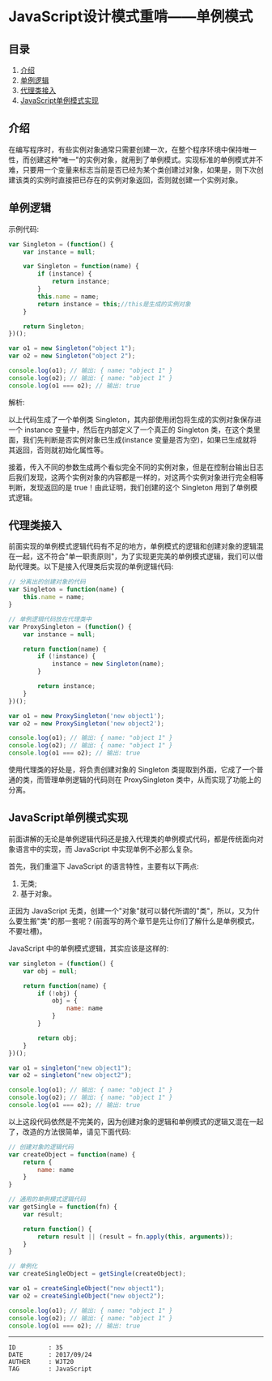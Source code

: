 
# JavaScript设计模式重啃——单例模式 #

## 目录 ##

1. [介绍](#href1)
2. [单例逻辑](#href2)
3. [代理类接入](#href3)
4. [JavaScript单例模式实现](#href4)

## <a name="href1">介绍</a> ##

在编写程序时，有些实例对象通常只需要创建一次，在整个程序环境中保持唯一性，而创建这种"唯一"的实例对象，就用到了单例模式。实现标准的单例模式并不难，只要用一个变量来标志当前是否已经为某个类创建过对象，如果是，则下次创建该类的实例时直接把已存在的实例对象返回，否则就创建一个实例对象。

## <a name="href2">单例逻辑</a> ##

示例代码:

```js
var Singleton = (function() {
    var instance = null;

    var Singleton = function(name) {
        if (instance) {
            return instance;
        }
        this.name = name;
        return instance = this;//this是生成的实例对象
    }

    return Singleton;
})();

var o1 = new Singleton("object 1");
var o2 = new Singleton("object 2");

console.log(o1); // 输出: { name: "object 1" }
console.log(o2); // 输出: { name: "object 1" }
console.log(o1 === o2); // 输出: true
```

解析:

以上代码生成了一个单例类 Singleton，其内部使用闭包将生成的实例对象保存进一个 instance 变量中，然后在内部定义了一个真正的 Singleton 类，在这个类里面，我们先判断是否实例对象已生成(instance 变量是否为空)，如果已生成就将其返回，否则就初始化属性等。

接着，传入不同的参数生成两个看似完全不同的实例对象，但是在控制台输出日志后我们发现，这两个实例对象的内容都是一样的，对这两个实例对象进行完全相等判断，发现返回的是 true！由此证明，我们创建的这个 Singleton 用到了单例模式逻辑。

## <a name="href3">代理类接入</a> ##

前面实现的单例模式逻辑代码有不足的地方，单例模式的逻辑和创建对象的逻辑混在一起，这不符合"单一职责原则"，为了实现更完美的单例模式逻辑，我们可以借助代理类。以下是接入代理类后实现的单例逻辑代码:

```js
// 分离出的创建对象的代码
var Singleton = function(name) {
    this.name = name;
}

// 单例逻辑代码放在代理类中
var ProxySingleton = (function() {
    var instance = null;

    return function(name) {
        if (!instance) {
            instance = new Singleton(name);
        }

        return instance;
    }
})();

var o1 = new ProxySingleton('new object1');
var o2 = new ProxySingleton('new object2');

console.log(o1); // 输出: { name: "object 1" }
console.log(o2); // 输出: { name: "object 1" }
console.log(o1 === o2); // 输出: true
```

使用代理类的好处是，将负责创建对象的 Singleton 类提取到外面，它成了一个普通的类，而管理单例逻辑的代码则在 ProxySingleton 类中，从而实现了功能上的分离。

## <a name="href4">JavaScript单例模式实现</a> ##

前面讲解的无论是单例逻辑代码还是接入代理类的单例模式代码，都是传统面向对象语言中的实现，而 JavaScript 中实现单例不必那么复杂。

首先，我们重温下 JavaScript 的语言特性，主要有以下两点:

1. 无类;
2. 基于对象。

正因为 JavaScript 无类，创建一个"对象"就可以替代所谓的"类"，所以，又为什么要生搬"类"的那一套呢？(前面写的两个章节是先让你们了解什么是单例模式，不要吐槽)。

JavaScript 中的单例模式逻辑，其实应该是这样的:

```js
var singleton = (function() {
    var obj = null;

    return function(name) {
        if (!obj) {
            obj = {
                name: name
            }
        }

        return obj;
    }
})();

var o1 = singleton("new object1");
var o2 = singleton("new object2");

console.log(o1); // 输出: { name: "object 1" }
console.log(o2); // 输出: { name: "object 1" }
console.log(o1 === o2); // 输出: true
```

以上这段代码依然是不完美的，因为创建对象的逻辑和单例模式的逻辑又混在一起了，改造的方法很简单，请见下面代码:

```js
// 创建对象的逻辑代码
var createObject = function(name) {
    return {
        name: name
    }
}

// 通用的单例模式逻辑代码
var getSingle = function(fn) {
    var result;

    return function() {
        return result || (result = fn.apply(this, arguments));
    }
}

// 单例化
var createSingleObject = getSingle(createObject);

var o1 = createSingleObject("new object1");
var o2 = createSingleObject("new object2");

console.log(o1); // 输出: { name: "object 1" }
console.log(o2); // 输出: { name: "object 1" }
console.log(o1 === o2); // 输出: true
```

---

```
ID         : 35
DATE       : 2017/09/24
AUTHER     : WJT20
TAG        : JavaScript
```
